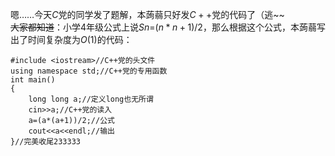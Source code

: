 嗯……今天$C$党的同学发了题解，本蒟蒻只好发$C++$党的代码了（逃~~  
~~大家都知道~~：小学4年级公式上说$Sn$=$(n*n+1)/2$，那么根据这个公式，本蒟蒻写出了时间复杂度为$O(1)$的代码：  
```
#include <iostream>//C++党的头文件
using namespace std;//C++党的专用函数
int main()
{
	long long a;//定义long也无所谓
	cin>>a;//C++党的读入
	a=(a*(a+1))/2;//公式
	cout<<a<<endl;//输出
}//完美收尾233333
```